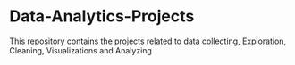 # Data-Analytics-Projects
This repository contains the projects related to data collecting, Exploration, Cleaning, Visualizations and Analyzing
